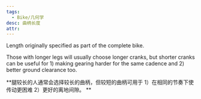 ```yaml
---
tags:
  - Bike/几何学
desc: 曲柄长度
attr: 
---
```


Length originally specified as part of the complete bike.

Those with longer legs will usually choose longer cranks, but shorter cranks can be useful for 1) making gearing harder for the same cadence and 2) better ground clearance too.

**腿较长的人通常会选择较长的曲柄，但较短的曲柄可用于 
1）在相同的节奏下使传动更困难
2）更好的离地间隙。
**